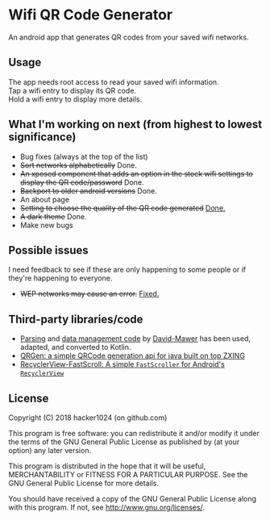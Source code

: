 # Wifi QR Code Generator
An android app that generates QR codes from your saved wifi networks.

## Usage
The app needs root access to read your saved wifi information.<br>
Tap a wifi entry to display its QR code.<br>
Hold a wifi entry to display more details.

## What I'm working on next (from highest to lowest significance)
- Bug fixes (always at the top of the list)
- ~~Sort networks alphabetically~~ Done.
- ~~An xposed component that adds an option in the stock wifi settings to display the QR code/password~~ Done.
- ~~Backport to older android versions~~ Done.
- An about page
- ~~Setting to choose the quality of the QR code generated~~ [Done.](https://github.com/hacker1024/android-wifi-qr-code-generator/commit/22a23887bc334000e5c71f66fcbbfda0197d7348)
- ~~A dark theme~~ Done.
- Make new bugs

## Possible issues
I need feedback to see if these are only happening to some people or if they're happening to everyone.
- ~~WEP networks may cause an error.~~ [Fixed.](https://github.com/hacker1024/android-wifi-qr-code-generator/commit/613c555453f9944d8d772faaa2c6d8c508deca76)

## Third-party libraries/code
- [Parsing](https://github.com/David-Mawer/OreoWifiPasswords/blob/0d146fd34ce424b8a500a441ff2a1293c3355a33/app/src/main/java/com/pithsoftware/wifipasswords/task/TaskLoadWifiEntries.java) and [data management code](https://github.com/David-Mawer/OreoWifiPasswords/blob/ae0d7e7f290345bdf1a2d0742b8da5d25a76807b/app/src/main/java/com/pithsoftware/wifipasswords/pojo/WifiEntry.java) by [David-Mawer](https://github.com/David-Mawer/) has been used, adapted, and converted to Kotlin.
- [QRGen: a simple QRCode generation api for java built on top ZXING](https://github.com/kenglxn/QRGen)
- [RecyclerView-FastScroll: A simple `FastScroller` for Android's `RecyclerView`](https://github.com/timusus/RecyclerView-FastScroll)
## License
Copyright (C) 2018 hacker1024 (on github.com)

This program is free software: you can redistribute it and/or modify
it under the terms of the GNU General Public License as published by
(at your option) any later version.

This program is distributed in the hope that it will be useful,
MERCHANTABILITY or FITNESS FOR A PARTICULAR PURPOSE.  See the
GNU General Public License for more details.

You should have received a copy of the GNU General Public License
along with this program. If not, see <http://www.gnu.org/licenses/>.
